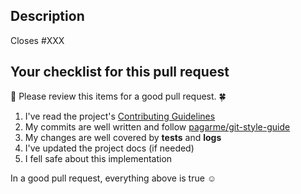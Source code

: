 ## Description

<!-- Write a brief and explicative description of your pull request. -->

Closes #XXX 
<!--
Things to cite on the PR description:

- Why is the PR needed
- What the PR does
- What are possible side effects
- Additional information (related github issues, links, etc)

  Example: This PR implements feature "x" so we can solve our payments problem. This PR closes #98928312874 (github issue)
-->

## Your checklist for this pull request

:rotating_light: Please review this items for a good pull request. :four_leaf_clover:

1. I've read the project's [Contributing Guidelines](CONTRIBUTING.md)
1. My commits are well written and follow [pagarme/git-style-guide](https://github.com/pagarme/git-style-guide)
1. My changes are well covered by **tests** and **logs**
1. I've updated the project docs (if needed)
1. I fell safe about this implementation

In a good pull request, everything above is true :relaxed: